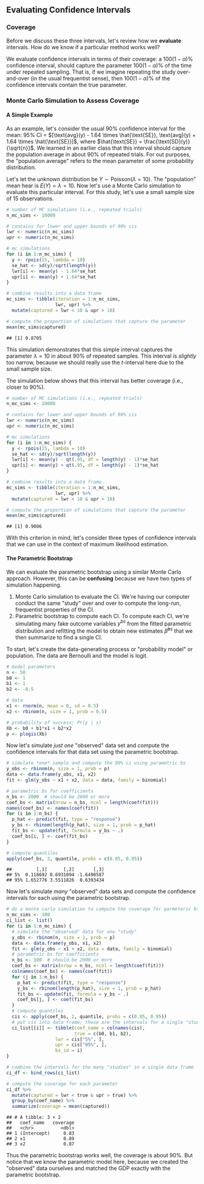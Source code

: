 ## Evaluating Confidence Intervals



### Coverage

Before we discuss these three intervals, let's review how we **evaluate** intervals. How do we know if a particular method works well? 

We evaluate confidence intervals in terms of their coverage: a $100(1 - \alpha)\%$ confidence interval, should capture the parameter $100(1 - \alpha)\%$ of the time under repeated sampling. That is, if we imagine repeating the study over-and-over (in the usual frequentist sense), then $100(1 - \alpha)\%$ of the confidence intervals contain the true parameter.

### Monte Carlo Simulation to Assess Coverage

#### A Simple Example

As an example, let's consider the usual 90% confidence interval for the mean: 95% CI = $[\text{avg}(y) - 1.64 \times \hat{\text{SE}}, \text{avg}(y) + 1.64 \times \hat{\text{SE}}]$, where $\hat{\text{SE}} = \frac{\text{SD}(y)}{\sqrt{n}}$. We learned in an earlier class that this interval should capture the population average in about 90% of repeated trials. For out purposes, the "population average" refers to the mean parameter of some probability distribution.

Let's let the unknown distribution be $Y \sim \text{Poisson}(\lambda = 10)$. The "population" mean hear is $E(Y) = \lambda = 10$. Now let's use a Monte Carlo simulation to evaluate this particular interval. For this study, let's use a small sample size of 15 observations.


```r
# number of MC simulations (i.e., repeated trials)
n_mc_sims <- 10000

# contains for lower and upper bounds of 90% cis
lwr <- numeric(n_mc_sims)
upr <- numeric(n_mc_sims)

# mc simulations
for (i in 1:n_mc_sims) {
  y <- rpois(15, lambda = 10)
  se_hat <- sd(y)/sqrt(length(y))
  lwr[i] <- mean(y) - 1.64*se_hat
  upr[i] <- mean(y) + 1.64*se_hat
}

# combine results into a data frame
mc_sims <- tibble(iteration = 1:n_mc_sims,
                  lwr, upr) %>%
  mutate(captured = lwr < 10 & upr > 10)

# compute the proportion of simulations that capture the parameter
mean(mc_sims$captured)
```

```
## [1] 0.8705
```

This simulation demonstrates that this simple interval captures the parameter $\lambda = 10$ in about 90% of repeated samples. This interval is *slightly* too narrow, because we should really use the $t$-interval here due to the small sample size. 

The simulation below shows that this interval has better coverage (i.e., closer to 90%).


```r
# number of MC simulations (i.e., repeated trials)
n_mc_sims <- 10000

# contains for lower and upper bounds of 90% cis
lwr <- numeric(n_mc_sims)
upr <- numeric(n_mc_sims)

# mc simulations
for (i in 1:n_mc_sims) {
  y <- rpois(15, lambda = 10)
  se_hat <- sd(y)/sqrt(length(y))
  lwr[i] <- mean(y) - qt(.95, df = length(y) - 1)*se_hat
  upr[i] <- mean(y) + qt(.95, df = length(y) - 1)*se_hat
}

# combine results into a data frame
mc_sims <- tibble(iteration = 1:n_mc_sims,
                  lwr, upr) %>%
  mutate(captured = lwr < 10 & upr > 10)

# compute the proportion of simulations that capture the parameter
mean(mc_sims$captured)
```

```
## [1] 0.9006
```

With this criterion in mind, let's consider three types of confidence intervals that we can use in the context of maximum likelihood estimation.

#### The Parametric Bootstrap

We can evaluate the parametric bootstrap using a similar Monte Carlo approach. However, this can be **confusing** because we have two types of simulation happening.

1. Monte Carlo simulation to evaluate the CI. We're having our computer conduct the same "study" over and over to compute the long-run, frequentist properties of the CI.
2. Parametric bootstrap to compute each CI. To compute each CI, we're simulating many fake outcome variables $y^{bs}$ from the fitted parametric distribution and refitting the model to obtain new estimates $\hat{\beta}^{bs}$ that we then summarize to find a single CI.

To start, let's create the data-generating process or "probability model" or population. The data are Bernoulli and the model is logit. 


```r
# model parameters
n <- 50
b0 <- 1
b1 <- 1
b2 <- -0.5

# data
x1 <- rnorm(n, mean = 0, sd = 0.5)
x2 <- rbinom(n, size = 1, prob = 0.5)

# probability of success; Pr(y | x)
Xb <- b0 + b1*x1 + b2*x2
p <- plogis(Xb)
```

Now let's simulate *just one* "observed" data set and compute the confidence intervals for that data set using the parametric bootstrap.


```r
# simulate *one* sample and compute the 90% ci using parametric bs
y_obs <- rbinom(n, size = 1, prob = p)
data <- data.frame(y_obs, x1, x2)
fit <- glm(y_obs ~ x1 + x2, data = data, family = binomial)

# parametric bs for coefficients
n_bs <- 2000  # should be 2000 or more
coef_bs <- matrix(nrow = n_bs, ncol = length(coef(fit)))
names(coef_bs) <- names(coef(fit))
for (i in 1:n_bs) {
  p_hat <- predict(fit, type = "response")
  y_bs <- rbinom(length(p_hat), size = 1, prob = p_hat)
  fit_bs <- update(fit, formula = y_bs ~ .)
  coef_bs[i, ] <- coef(fit_bs)
}

# compute quantiles
apply(coef_bs, 2, quantile, probs = c(0.05, 0.95))
```

```
##         [,1]      [,2]       [,3]
## 5%  0.118692 0.6931094 -1.6490587
## 95% 1.652776 3.5511826  0.6393434
```

Now let's simulate *many* "observed" data sets and compute the confidence intervals for each using the parametric bootstrap.


```r
# do a monte carlo simulation to compute the coverage for parmeteric bs
n_mc_sims <- 100
ci_list <- list()
for (i in 1:n_mc_sims) {
  # simulate the "observed" data for one "study"
  y_obs <- rbinom(n, size = 1, prob = p)
  data <- data.frame(y_obs, x1, x2)
  fit <- glm(y_obs ~ x1 + x2, data = data, family = binomial)
  # parametric bs for coefficients
  n_bs <- 100  # should be 2000 or more
  coef_bs <- matrix(nrow = n_bs, ncol = length(coef(fit)))
  colnames(coef_bs) <- names(coef(fit))
  for (j in 1:n_bs) {
    p_hat <- predict(fit, type = "response")
    y_bs <- rbinom(length(p_hat), size = 1, prob = p_hat)
    fit_bs <- update(fit, formula = y_bs ~ .)
    coef_bs[j, ] <- coef(fit_bs)
  }
  # compute quantiles
  cis <- apply(coef_bs, 2, quantile, probs = c(0.05, 0.95))
  # put cis into data frame; these are the intervals for a single "study"
  ci_list[[i]] <- tibble(coef_name = colnames(cis),
                         true = c(b0, b1, b2),
                  lwr = cis["5%", ],
                  upr = cis["95%", ], 
                  bs_id = i)
}

# combine the intervals for the many "studies" in a single data frame
ci_df <- bind_rows(ci_list)

# compute the coverage for each parameter
ci_df %>%
  mutate(captured = lwr < true & upr > true) %>%
  group_by(coef_name) %>%
  summarize(coverage = mean(captured))
```

```
## # A tibble: 3 × 2
##   coef_name   coverage
##   <chr>          <dbl>
## 1 (Intercept)     0.83
## 2 x1              0.89
## 3 x2              0.87
```

Thus the parametric bootstrap works well, the coverage is about 90%. But notice that we know the parametric model here, because we created the "observed" data ourselves and matched the GDP exactly with the parametric bootstrap. 

